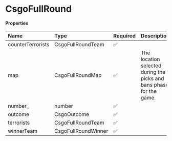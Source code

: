 # CsgoFullRound

**Properties**

| Name              | Type                | Required | Description                                                         |
| :---------------- | :------------------ | :------- | :------------------------------------------------------------------ |
| counterTerrorists | CsgoFullRoundTeam   | ✅       |                                                                     |
| map               | CsgoFullRoundMap    | ✅       | The location selected during the picks and bans phase for the game. |
| number\_          | number              | ✅       |                                                                     |
| outcome           | CsgoOutcome         | ✅       |                                                                     |
| terrorists        | CsgoFullRoundTeam   | ✅       |                                                                     |
| winnerTeam        | CsgoFullRoundWinner | ✅       |                                                                     |
